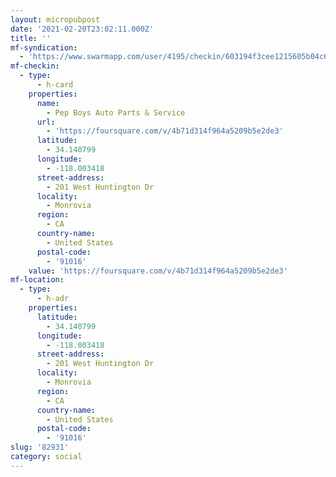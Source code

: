 ```yaml
---
layout: micropubpost
date: '2021-02-20T23:02:11.000Z'
title: ''
mf-syndication:
  - 'https://www.swarmapp.com/user/4195/checkin/603194f3cee1215605b04c65'
mf-checkin:
  - type:
      - h-card
    properties:
      name:
        - Pep Boys Auto Parts & Service
      url:
        - 'https://foursquare.com/v/4b71d314f964a5209b5e2de3'
      latitude:
        - 34.140799
      longitude:
        - -118.003418
      street-address:
        - 201 West Huntington Dr
      locality:
        - Monrovia
      region:
        - CA
      country-name:
        - United States
      postal-code:
        - '91016'
    value: 'https://foursquare.com/v/4b71d314f964a5209b5e2de3'
mf-location:
  - type:
      - h-adr
    properties:
      latitude:
        - 34.140799
      longitude:
        - -118.003418
      street-address:
        - 201 West Huntington Dr
      locality:
        - Monrovia
      region:
        - CA
      country-name:
        - United States
      postal-code:
        - '91016'
slug: '82931'
category: social
---
```

